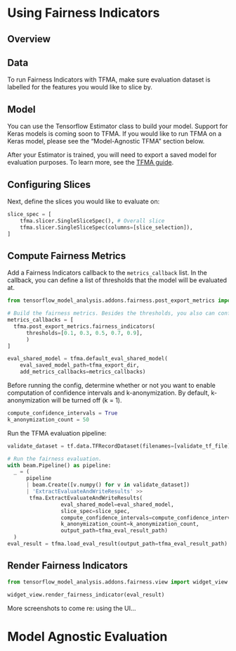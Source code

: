 # Using Fairness Indicators

## Overview

## Data

To run Fairness Indicators with TFMA, make sure evaluation dataset is labelled
for the features you would like to slice by.

## Model

You can use the Tensorflow Estimator class to build your model. Support for
Keras models is coming soon to TFMA. If you would like to run TFMA on a Keras
model, please see the “Model-Agnostic TFMA” section below.

After your Estimator is trained, you will need to export a saved model for
evaluation purposes. To learn more, see the
[TFMA guide](https://www.tensorflow.org/tfx/model_analysis/get_started).

## Configuring Slices

Next, define the slices you would like to evaluate on:

```python
slice_spec = [
    tfma.slicer.SingleSliceSpec(), # Overall slice
    tfma.slicer.SingleSliceSpec(columns=[slice_selection]),
]
```

## Compute Fairness Metrics

Add a Fairness Indicators callback to the `metrics_callback` list. In the
callback, you can define a list of thresholds that the model will be evaluated
at.

```python
from tensorflow_model_analysis.addons.fairness.post_export_metrics import fairness_indicators

# Build the fairness metrics. Besides the thresholds, you also can config the example_weight_key, labels_key here. For more details, please check the api.
metrics_callbacks = [
  tfma.post_export_metrics.fairness_indicators(
      thresholds=[0.1, 0.3, 0.5, 0.7, 0.9],
      )
]

eval_shared_model = tfma.default_eval_shared_model(
    eval_saved_model_path=tfma_export_dir,
    add_metrics_callbacks=metrics_callbacks)
```

Before running the config, determine whether or not you want to enable
computation of confidence intervals and k-anonymization. By default,
k-anonymization will be turned off (k = 1).

```python
compute_confidence_intervals = True
k_anonymization_count = 50
```

Run the TFMA evaluation pipeline:

```python
validate_dataset = tf.data.TFRecordDataset(filenames=[validate_tf_file])

# Run the fairness evaluation.
with beam.Pipeline() as pipeline:
  _ = (
      pipeline
      | beam.Create([v.numpy() for v in validate_dataset])
      | 'ExtractEvaluateAndWriteResults' >>
       tfma.ExtractEvaluateAndWriteResults(
                 eval_shared_model=eval_shared_model,
                 slice_spec=slice_spec,
                 compute_confidence_intervals=compute_confidence_intervals,
                 k_anonymization_count=k_anonymization_count,
                 output_path=tfma_eval_result_path)
  )
eval_result = tfma.load_eval_result(output_path=tfma_eval_result_path)
```

## Render Fairness Indicators

```python
from tensorflow_model_analysis.addons.fairness.view import widget_view

widget_view.render_fairness_indicator(eval_result)
```

More screenshots to come re: using the UI...

# Model Agnostic Evaluation
